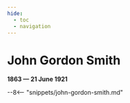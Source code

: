 ```yaml
---
hide:
  - toc
  - navigation
---
```


# John Gordon Smith

**1863 — 21 June 1921**

--8<-- "snippets/john-gordon-smith.md"

<!--
![](../assets/john-gordon-smith.jpg)
-->
